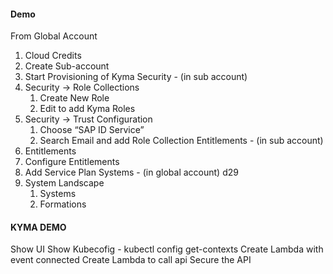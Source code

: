 #### Demo

From Global Account
1. Cloud Credits 
2. Create Sub-account
3. Start Provisioning of Kyma
Security - (in sub account)
1. Security -> Role Collections 
    1. Create New Role
    2. Edit to add Kyma Roles
2. Security -> Trust Configuration 
    1. Choose “SAP ID Service”
    2. Search Email and add Role Collection
Entitlements  - (in sub account)
1. Entitlements
2. Configure Entitlements
3. Add Service Plan
Systems - (in global account) d29 
1. System Landscape
    1. Systems
    2. Formations

#### KYMA DEMO
Show UI
Show Kubecofig - kubectl config get-contexts
Create Lambda with event connected
Create Lambda to call api
Secure the API 